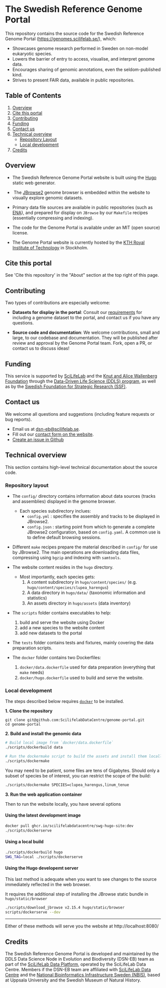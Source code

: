 The Swedish Reference Genome Portal
========

This repository contains the source code for the Swedish Reference Genome Portal (https://genomes.scilifelab.se/), which:

- Showcases genome research performed in Sweden on non-model eukaryotic species.
- Lowers the barrier of entry to access, visualise, and interpret genome data.
- Encourages sharing of genomic annotations, even the seldom-published kind.
- Strives to present FAIR data, available in public repositories.


## Table of Contents

1. [Overview](#overview)
2. [Cite this portal](#cite-this-portal)
3. [Contributing](#contributing)
4. [Funding](#funding)
5. [Contact us](#contact-us)
6. [Technical overview](#technical-overview)
	- [Repository Layout](#repository-layout)
	- [Local development](#local-development)
7. [Credits](#credits)

## Overview

- The Swedish Reference Genome Portal website is built using the [Hugo](https://gohugo.io/) static web generator.

-  The [JBrowse2](https://jbrowse.org/jb2/) genome browser is embedded within the website to visually explore genomic datasets.

- Primary data file sources are available in public repositories (such as [ENA](https://www.ebi.ac.uk/ena/browser/home)), and prepared for display on `JBrowse` by our `Makefile` recipes (essentially compressing and indexing).

- The code for the Genome Portal is available under an MIT (open
  source) license.

- The Genome Portal website is currently hosted by the [KTH Royal
  Institute of Technology](https://www.kth.se/) in Stockholm.


## Cite this portal

See 'Cite this repository' in the "About" section at the top right of this page.


## Contributing

Two types of contributions are especially welcome:

- **Datasets for display in the portal**: Consult our [requirements](https://genomes.scilifelab.se/contribute) for including a genome dataset to the portal, and contact us if you have any questions.

- **Source code and documentation**: We welcome contributions, small and large, to our codebase and documentation. They will be published after review and approval by the Genome Portal team. Fork, open a PR, or contact us to discuss ideas!


## Funding

This service is supported by [SciLifeLab](https://www.scilifelab.se/)
and the [Knut and Alice Wallenberg
Foundation](https://kaw.wallenberg.org/en) through the [Data-Driven
Life Science (DDLS) program](https://www.scilifelab.se/data-driven/),
as well as by the [Swedish Foundation for Strategic Research
(SSF)](https://strategiska.se/en/).

## Contact us

We welcome all questions and suggestions (including feature requests or bug reports).

- Email us at [dsn-eb@scilifelab.se](mailto:dsn-eb@scilifelab.se).
- Fill out our [contact form on the website](https://genomes.scilifelab.se/contact/).
- [Create an issue in Github](https://github.com/ScilifelabDataCentre/genome-portal/issues/new)


## Technical overview

This section contains high-level technical documentation about the
source code.

### Repository layout

- The `config/` directory contains information about data sources
  (tracks and assemblies) displayed in the genome browser.
  - Each species subdirectory inclues:
	- `config.yml` : specifies the assembly and tracks to be displayed in JBrowse2.
	- `config.json` : starting point from which to generate a complete JBrowse2
      configuration, based on `config.yaml`. A common use is to define
      default browsing sessions.

- Different `make` recipes prepare the material described in `config/`
  for use by JBrowse2. The main operations are downloading data files,
  compressing using `bgzip` and indexing with `samtools`.

- The website content resides in the `hugo` directory.
  - Most importantly, each species gets:
    1. A content subdirectory in `hugo/content/species/` (e.g. `hugo/content/species/clupea_harengus`)
	2. A data directory in `hugo/data/` (taxonomic information and statistics)
	3. An assets directory in `hugo/assets` (data inventory)

- The `scripts` folder contains executables to help:
    1. build and serve the website using Docker
	2. add a new species to the website content
	3. add new datasets to the portal

- The `tests` folder contains tests and fixtures, mainly covering the
  data preparation scripts.

- The `docker` folder contains two Dockerfiles:
	1. `docker/data.dockerfile` used for data preparation (everything that `make` needs)
	2. `docker/hugo.dockerfile` used to build and serve the website.

### Local development

The steps described below requires
[`docker`](https://www.docker.com/) to be installed.

**1. Clone the repository**

```
git clone git@github.com:ScilifelabDataCentre/genome-portal.git
cd genome-portal
```

**2. Build and install the genomic data**

```bash
# Build local image from `docker/data.dockerfile`
./scripts/dockerbuild data

# Run the dockermake script to build the assets and install them locally.
./scripts/dockermake
```

You may need to be patient, some files are tens of Gigabytes. Should
only a subset of species be of interest, you can restrict the
scope of the build:

```bash
./scripts/dockermake SPECIES=clupea_harengus,linum_tenue
```

**3. Run the web application container**

Then to run the website locally, you have several options

#### Using the latest development image

```bash
docker pull ghcr.io/scilifelabdatacentre/swg-hugo-site:dev
./scripts/dockerserve
```

#### Using a local build

```bash
./scripts/dockerbuild hugo
SWG_TAG=local ./scripts/dockerserve
```

#### Using the Hugo developemt server

This last method is adequate when you want to see changes to the
source immediately reflected in the web browser. 

It requires the additional step of installing the JBrowse static
bundle in `hugo/static/browser`

```bash
./scripts/download_jbrowse v2.15.4 hugo/static/browser
scripts/dockerserve --dev
```

---

Either of these methods will serve you the website at http://localhost:8080/


## Credits

The Swedish Reference Genome Portal is developed and maintained by the DDLS Data Science Node in Evolution and Biodiversity (DSN-EB) team as part of the [SciLifeLab Data Platform](https://data.scilifelab.se/), operated by the SciLifeLab Data Centre. Members if the DSN-EB team are affiliated with [SciLifeLab Data Centre](https://www.scilifelab.se/data/) and the [National Bioinformatics Infrastructure Sweden (NBIS)](https://nbis.se/), based at Uppsala University and the Swedish Museum of Natural History. 
